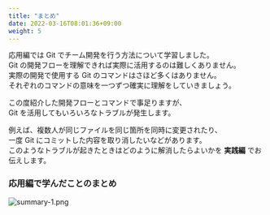 ```yaml
---
title: "まとめ"
date: 2022-03-16T08:01:36+09:00
weight: 5
---
```


応用編では Git でチーム開発を行う方法について学習しました。  
Git の開発フローを理解できれば実際に活用するのは難しくありません。  
実際の開発で使用する Git のコマンドはさほど多くはありません。  
それぞれのコマンドの意味を一つずつ確実に理解をしていきましょう。  

この度紹介した開発フローとコマンドで事足りますが、  
Git を活用してもいろいろなトラブルが発生します。  

例えば、複数人が同じファイルを同じ箇所を同時に変更されたり、  
一度 Git にコミットした内容を取り消したいなどがあります。  
このようなトラブルが起きたときはどのように解消したらよいかを **実践編** でお伝えします。

### 応用編で学んだことのまとめ
![summary-1.png](../img/summary-1.png)